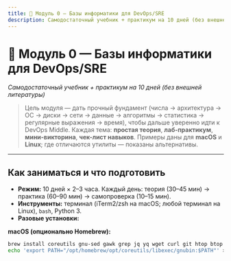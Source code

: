 ```yaml
---
title: 📘 Модуль 0 — Базы информатики для DevOps/SRE
description: Самодостаточный учебник + практикум на 10 дней (без внешней литературы)
---
```


# 📘 Модуль 0 — Базы информатики для DevOps/SRE  
_Самодостаточный учебник + практикум на 10 дней (без внешней литературы)_

> Цель модуля — дать прочный фундамент (числа → архитектура → ОС → диски → сети → данные → алгоритмы → статистика → регулярные выражения → время), чтобы дальше уверенно идти к DevOps Middle. Каждая тема: **простая теория**, **лаб-практикум**, **мини-викторина**, **чек-лист навыков**. Примеры даны для **macOS** и **Linux**; где отличаются утилиты — показаны альтернативы.

---

## Как заниматься и что подготовить

- **Режим:** 10 дней × 2–3 часа. Каждый день: теория (30–45 мин) → практика (60–90 мин) → самопроверка (10–15 мин).
- **Инструменты:** терминал (iTerm2/zsh на macOS; любой терминал на Linux), `bash`, Python 3.
- **Разовые установки:**

**macOS (опционально Homebrew):**
```bash
brew install coreutils gnu-sed gawk grep jq yq wget curl git htop btop tree watch gnu-tar gnu-getopt gpg openssl nmap xxd
echo 'export PATH="/opt/homebrew/opt/coreutils/libexec/gnubin:$PATH"' >> ~/.zshrc && source ~/.zshrc
